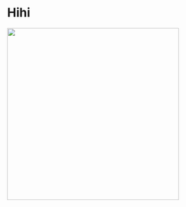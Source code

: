 # Hihi

<img src="https://github-readme-stats.vercel.app/api?username=anya2041&show_icons=true&theme=ADD_THEME_HERE" width="400">
